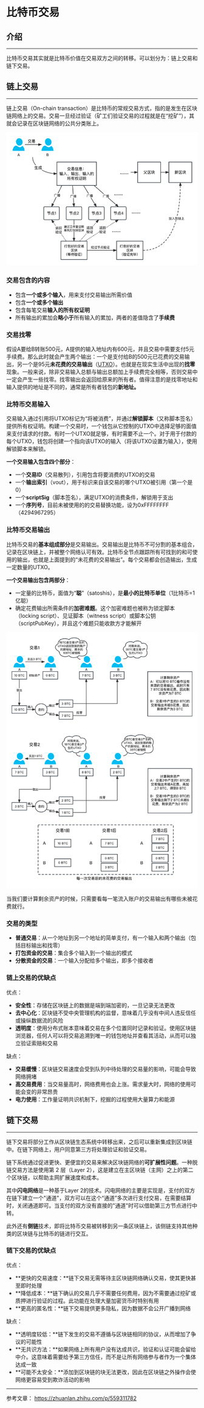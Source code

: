 # 比特币交易

## 介绍

***

比特币交易其实就是比特币价值在交易双方之间的转移。可以划分为：链上交易和链下交易。

## 链上交易

***

链上交易（On-chain transaction）是比特币的常规交易方式，指的是发生在区块链网络上的交易。交易一旦经过验证（矿工们验证交易的过程就是在“挖矿”），其就会记录在区块链网络的公共分类账上。

![交易流程](../graph/%E4%BA%A4%E6%98%93%E6%B5%81%E7%A8%8B.png)

### 交易包含的内容

* 包含**一个或多个输入**，用来支付交易输出所需价值
* 包含**一个或多个输出**
* 包含每笔交易**输入的所有权证明**
* 所有输出的累加会**略小于**所有输入的累加，两者的差值隐含了**手续费**

### 交易找零

假设A要给B转账500元，A提供的输入地址内有600元，并且交易中需要支付5元手续费。那么此时就会产生两个输出：一个是支付给B的500元已花费的交易输出，另一个是95元**未花费的交易输出**（[UTXO](UTXO.md)）。也就是在现实生活中出现的**找零**现象。一般来说，除非交易输入总额与输出总额加上手续费完全相等，否则交易中一定会产生一些找零。找零输出会返回给原来的所有者。值得注意的是找零地址和输入提供的地址是不同的，通常是所有者钱包的**新地址。**

### 比特币交易输入

交易输入通过引用将UTXO标记为“将被消费”，并通过**解锁脚本**（又称脚本签名）提供所有权证明。构建一个交易时，一个钱包从它控制的UTXO中选择足够的面值来支付请求的付款。有时一个UTXO就足够，有时需要不止一个。对于用于付款的每个UTXO，钱包将创建一个指向该UTXO的输入（将该UTXO设置为输入），使用解锁脚本来解锁。

**一个交易输入包含四个部分**：

* 一个**交易ID**（交易散列），引用包含将要消费的UTXO的交易
* 一个**输出索引**（vout），用于标识来自该交易的哪个UTXO被引用（第一个是0）
* 一个**scriptSig**（脚本签名），满足UTXO的消费条件，解锁用于支出
* 一个**序列号**，目前未被使用的的交易替换功能，设为0xFFFFFFFF（4294967295）

### 比特币交易输出

比特币交易的**基本组成部分**是交易输出。交易输出是比特币不可分割的基本组合，记录在区块链上，并被整个网络认可有效。比特币全节点跟踪所有可找到的和可使用的输出，也就是上面提到的“未花费的交易输出”。每个交易都会创造输出，生成一定数量的UTXO。

**一个交易输出包含两部分**：

* 一定量的比特币，面值为“**聪**”（satoshis），是**最小的比特币单位**（1比特币=1亿聪）
* 确定花费输出所需条件的**加密难题**。这个加密难题也被称为锁定脚本（locking script）、见证脚本（witness script）或脚本公钥（scriptPubKey），并且这个难题只能收款方才能解开

![交易输入输出](../graph/%E4%BA%A4%E6%98%93%E8%BE%93%E5%85%A5%E8%BE%93%E5%87%BA.png)

当我们要计算剩余资产的时候，只需要看每一笔流入账户的交易输出有哪些未被花费就行。

### 交易的类型

* **普通交易**：从一个地址到另一个地址的简单支付，有一个输入和两个输出（包括目标输出和找零）
* **打包资金的交易**：集合多个输入到一个输出的模式
* **分散资金的交易**：一个输入分配给多个输出，即多个接收者

### 链上交易的优缺点

优点：

* **安全性**：存储在区块链上的数据是端到端加密的，一旦记录无法更改
* **去中心化**：区块链不受中央管理机构的监督，意味着几乎没有中间人违反信任或操纵数据流的风险
* **透明度**：使用分布式账本意味着交易在多个位置同时记录和验证。使用区块链浏览器，任何人可以将交易追溯到唯一的钱包地址并查看其活动，从而可以独立验证索赔和交易

缺点：

* **交易缓慢**：区块链交易速度会受到队列中待处理的交易量的影响，可能会导致网络拥堵
* **高交易费用**：当交易量高时，网络费用也会上涨。需求量大时，网络的使用可能会变的非常昂贵
* **电力使用**：工作量证明共识机制下，挖掘的过程使用大量算力和能源

## 链下交易

***

链下交易将部分工作从区块链生态系统中转移出来，之后可以重新集成到区块链中。在链下网络上，用户同意第三方将处理验证和验证交易。

链下系统通过促进更快、更便宜的交易来解决区块链网络的**可扩展性问题**。一种脱链交易方法是使用第 2 层（Layer 2），这是建立在主区块链（主网）之上的第二个区块链，以帮助主网扩展速度和成本。

其中**闪电网络**是一种基于Layer 2的技术。闪电网络的主要是实现是，支付的双方在链下建立一个"通道"，双方可以在这个“通道”多次进行支付交易，在需要结算时，关闭通道即可。当支付的双方没有直接的"通道"时可以借助第三方节点进行中转。

此外还有**侧链**技术，即将比特币交易被转移到另一条区块链上，该侧链支持其他种类的区块链与比特币的链进行交互。

### 链下交易的优缺点

优点：

- **更快的交易速度：**链下交易无需等待主区块链网络确认交易，使其更快甚至即时处理
- **降低成本：**链下确认的交易几乎不需要任何费用，因为不需要通过挖矿或质押进行验证的过程。此功能在处理大量加密货币时特别有用
- **更高的匿名性：**链下交易提供更多隐私，因为数据不会公开广播到网络

缺点：

- **透明度较低：**链下发生的交易不遵循与区块链相同的协议，从而增加了争议的可能性
- **无共识方法：**如果网络上所有用户没有达成共识，验证和认证可能会留给中介。这意味着需要给予第三方信任，而不是让所有网络参与者作为一个集体达成一致
- **可能不太安全：**添加到区块链的块无法更改，因此在区块链之外操作会使网络更容易受到欺诈活动的影响

***

参考文章： https://zhuanlan.zhihu.com/p/559311782
